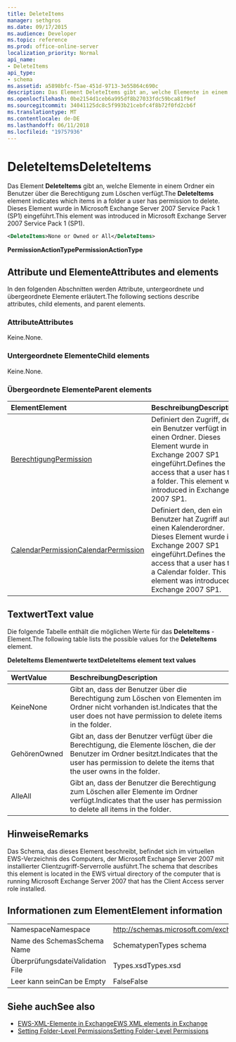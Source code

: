 ```yaml
---
title: DeleteItems
manager: sethgros
ms.date: 09/17/2015
ms.audience: Developer
ms.topic: reference
ms.prod: office-online-server
localization_priority: Normal
api_name:
- DeleteItems
api_type:
- schema
ms.assetid: a5898bfc-f5ae-451d-9713-3e55864c690c
description: Das Element DeleteItems gibt an, welche Elemente in einem Ordner ein Benutzer über die Berechtigung zum Löschen verfügt. Dieses Element wurde in Microsoft Exchange Server 2007 Service Pack 1 (SP1) eingeführt.
ms.openlocfilehash: 0be2154d1ceb6a995df8b27033fdc59bca81f9ef
ms.sourcegitcommit: 34041125dc8c5f993b21cebfc4f8b72f0fd2cb6f
ms.translationtype: MT
ms.contentlocale: de-DE
ms.lasthandoff: 06/11/2018
ms.locfileid: "19757936"
---
```

# <a name="deleteitems"></a><span data-ttu-id="575cd-104">DeleteItems</span><span class="sxs-lookup"><span data-stu-id="575cd-104">DeleteItems</span></span>

<span data-ttu-id="575cd-105">Das Element **DeleteItems** gibt an, welche Elemente in einem Ordner ein Benutzer über die Berechtigung zum Löschen verfügt.</span><span class="sxs-lookup"><span data-stu-id="575cd-105">The **DeleteItems** element indicates which items in a folder a user has permission to delete.</span></span> <span data-ttu-id="575cd-106">Dieses Element wurde in Microsoft Exchange Server 2007 Service Pack 1 (SP1) eingeführt.</span><span class="sxs-lookup"><span data-stu-id="575cd-106">This element was introduced in Microsoft Exchange Server 2007 Service Pack 1 (SP1).</span></span> 
  
```xml
<DeleteItems>None or Owned or All</DeleteItems>
```

 <span data-ttu-id="575cd-107">**PermissionActionType**</span><span class="sxs-lookup"><span data-stu-id="575cd-107">**PermissionActionType**</span></span>
## <a name="attributes-and-elements"></a><span data-ttu-id="575cd-108">Attribute und Elemente</span><span class="sxs-lookup"><span data-stu-id="575cd-108">Attributes and elements</span></span>

<span data-ttu-id="575cd-109">In den folgenden Abschnitten werden Attribute, untergeordnete und übergeordnete Elemente erläutert.</span><span class="sxs-lookup"><span data-stu-id="575cd-109">The following sections describe attributes, child elements, and parent elements.</span></span>
  
### <a name="attributes"></a><span data-ttu-id="575cd-110">Attribute</span><span class="sxs-lookup"><span data-stu-id="575cd-110">Attributes</span></span>

<span data-ttu-id="575cd-111">Keine.</span><span class="sxs-lookup"><span data-stu-id="575cd-111">None.</span></span>
  
### <a name="child-elements"></a><span data-ttu-id="575cd-112">Untergeordnete Elemente</span><span class="sxs-lookup"><span data-stu-id="575cd-112">Child elements</span></span>

<span data-ttu-id="575cd-113">Keine.</span><span class="sxs-lookup"><span data-stu-id="575cd-113">None.</span></span>
  
### <a name="parent-elements"></a><span data-ttu-id="575cd-114">Übergeordnete Elemente</span><span class="sxs-lookup"><span data-stu-id="575cd-114">Parent elements</span></span>

|<span data-ttu-id="575cd-115">**Element**</span><span class="sxs-lookup"><span data-stu-id="575cd-115">**Element**</span></span>|<span data-ttu-id="575cd-116">**Beschreibung**</span><span class="sxs-lookup"><span data-stu-id="575cd-116">**Description**</span></span>|
|:-----|:-----|
|[<span data-ttu-id="575cd-117">Berechtigung</span><span class="sxs-lookup"><span data-stu-id="575cd-117">Permission</span></span>](permission.md) <br/> |<span data-ttu-id="575cd-p103">Definiert den Zugriff, den ein Benutzer verfügt in einen Ordner. Dieses Element wurde in Exchange 2007 SP1 eingeführt.</span><span class="sxs-lookup"><span data-stu-id="575cd-p103">Defines the access that a user has to a folder. This element was introduced in Exchange 2007 SP1.</span></span>  <br/> |
|[<span data-ttu-id="575cd-120">CalendarPermission</span><span class="sxs-lookup"><span data-stu-id="575cd-120">CalendarPermission</span></span>](calendarpermission.md) <br/> |<span data-ttu-id="575cd-p104">Definiert den, den ein Benutzer hat Zugriff auf einen Kalenderordner. Dieses Element wurde in Exchange 2007 SP1 eingeführt.</span><span class="sxs-lookup"><span data-stu-id="575cd-p104">Defines the access that a user has to a Calendar folder. This element was introduced in Exchange 2007 SP1.</span></span>  <br/> |
   
## <a name="text-value"></a><span data-ttu-id="575cd-123">Textwert</span><span class="sxs-lookup"><span data-stu-id="575cd-123">Text value</span></span>

<span data-ttu-id="575cd-124">Die folgende Tabelle enthält die möglichen Werte für das **DeleteItems** -Element.</span><span class="sxs-lookup"><span data-stu-id="575cd-124">The following table lists the possible values for the **DeleteItems** element.</span></span> 
  
<span data-ttu-id="575cd-125">**DeleteItems Elementwerte text**</span><span class="sxs-lookup"><span data-stu-id="575cd-125">**DeleteItems element text values**</span></span>

|<span data-ttu-id="575cd-126">**Wert**</span><span class="sxs-lookup"><span data-stu-id="575cd-126">**Value**</span></span>|<span data-ttu-id="575cd-127">**Beschreibung**</span><span class="sxs-lookup"><span data-stu-id="575cd-127">**Description**</span></span>|
|:-----|:-----|
|<span data-ttu-id="575cd-128">Keine</span><span class="sxs-lookup"><span data-stu-id="575cd-128">None</span></span>  <br/> |<span data-ttu-id="575cd-129">Gibt an, dass der Benutzer über die Berechtigung zum Löschen von Elementen im Ordner nicht vorhanden ist.</span><span class="sxs-lookup"><span data-stu-id="575cd-129">Indicates that the user does not have permission to delete items in the folder.</span></span>  <br/> |
|<span data-ttu-id="575cd-130">Gehören</span><span class="sxs-lookup"><span data-stu-id="575cd-130">Owned</span></span>  <br/> |<span data-ttu-id="575cd-131">Gibt an, dass der Benutzer verfügt über die Berechtigung, die Elemente löschen, die der Benutzer im Ordner besitzt.</span><span class="sxs-lookup"><span data-stu-id="575cd-131">Indicates that the user has permission to delete the items that the user owns in the folder.</span></span>  <br/> |
|<span data-ttu-id="575cd-132">Alle</span><span class="sxs-lookup"><span data-stu-id="575cd-132">All</span></span>  <br/> |<span data-ttu-id="575cd-133">Gibt an, dass der Benutzer die Berechtigung zum Löschen aller Elemente im Ordner verfügt.</span><span class="sxs-lookup"><span data-stu-id="575cd-133">Indicates that the user has permission to delete all items in the folder.</span></span>  <br/> |
   
## <a name="remarks"></a><span data-ttu-id="575cd-134">Hinweise</span><span class="sxs-lookup"><span data-stu-id="575cd-134">Remarks</span></span>

<span data-ttu-id="575cd-135">Das Schema, das dieses Element beschreibt, befindet sich im virtuellen EWS-Verzeichnis des Computers, der Microsoft Exchange Server 2007 mit installierter Clientzugriff-Serverrolle ausführt.</span><span class="sxs-lookup"><span data-stu-id="575cd-135">The schema that describes this element is located in the EWS virtual directory of the computer that is running Microsoft Exchange Server 2007 that has the Client Access server role installed.</span></span>
  
## <a name="element-information"></a><span data-ttu-id="575cd-136">Informationen zum Element</span><span class="sxs-lookup"><span data-stu-id="575cd-136">Element information</span></span>

|||
|:-----|:-----|
|<span data-ttu-id="575cd-137">Namespace</span><span class="sxs-lookup"><span data-stu-id="575cd-137">Namespace</span></span>  <br/> |http://schemas.microsoft.com/exchange/services/2006/types  <br/> |
|<span data-ttu-id="575cd-138">Name des Schemas</span><span class="sxs-lookup"><span data-stu-id="575cd-138">Schema Name</span></span>  <br/> |<span data-ttu-id="575cd-139">Schematypen</span><span class="sxs-lookup"><span data-stu-id="575cd-139">Types schema</span></span>  <br/> |
|<span data-ttu-id="575cd-140">Überprüfungsdatei</span><span class="sxs-lookup"><span data-stu-id="575cd-140">Validation File</span></span>  <br/> |<span data-ttu-id="575cd-141">Types.xsd</span><span class="sxs-lookup"><span data-stu-id="575cd-141">Types.xsd</span></span>  <br/> |
|<span data-ttu-id="575cd-142">Leer kann sein</span><span class="sxs-lookup"><span data-stu-id="575cd-142">Can be Empty</span></span>  <br/> |<span data-ttu-id="575cd-143">False</span><span class="sxs-lookup"><span data-stu-id="575cd-143">False</span></span>  <br/> |
   
## <a name="see-also"></a><span data-ttu-id="575cd-144">Siehe auch</span><span class="sxs-lookup"><span data-stu-id="575cd-144">See also</span></span>

- [<span data-ttu-id="575cd-145">EWS-XML-Elemente in Exchange</span><span class="sxs-lookup"><span data-stu-id="575cd-145">EWS XML elements in Exchange</span></span>](ews-xml-elements-in-exchange.md)
- [<span data-ttu-id="575cd-146">Setting Folder-Level Permissions</span><span class="sxs-lookup"><span data-stu-id="575cd-146">Setting Folder-Level Permissions</span></span>](http://msdn.microsoft.com/library/c7530e86-5112-401c-b10a-9c054ae59f07%28Office.15%29.aspx)

